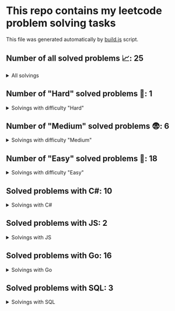# This repo contains my leetcode problem solving tasks

This file was generated automatically by [build.js](https://github.com/Vad1mAlekseev/LeetCode/blob/main/scripts/build.js) script.

## Number of all solved problems 📈: 25

<details>
<summary>All solvings</summary>

| #     | Problem            | Difficulty | Solvings                |
|:-----:|:------------------:|:----------:|:-----------------------:|
|1|[Customers Who Never Order](https://leetcode.com/problems/customers-who-never-order)|Easy|[SQL](https://github.com/Vad1mAlekseev/LeetCode/blob/main/solvings/easy/customers-who-never-order.sql)|
|2|[Defanging An Ip Address](https://leetcode.com/problems/defanging-an-ip-address)|Easy|[Go](https://github.com/Vad1mAlekseev/LeetCode/blob/main/solvings/easy/defanging-an-ip-address.go)|
|3|[How Many Numbers Are Smaller Than The Current Number](https://leetcode.com/problems/how-many-numbers-are-smaller-than-the-current-number)|Easy|[Go](https://github.com/Vad1mAlekseev/LeetCode/blob/main/solvings/easy/how-many-numbers-are-smaller-than-the-current-number.go)|
|4|[Intersection Of Two Arrays Ii](https://leetcode.com/problems/intersection-of-two-arrays-ii)|Easy|[Go](https://github.com/Vad1mAlekseev/LeetCode/blob/main/solvings/easy/intersection-of-two-arrays-ii.go)|
|5|[Intersection Of Two Arrays](https://leetcode.com/problems/intersection-of-two-arrays)|Easy|[Go](https://github.com/Vad1mAlekseev/LeetCode/blob/main/solvings/easy/intersection-of-two-arrays.go)|
|6|[Intersection Of Two Linked Lists](https://leetcode.com/problems/intersection-of-two-linked-lists)|Easy|[Go](https://github.com/Vad1mAlekseev/LeetCode/blob/main/solvings/easy/intersection-of-two-linked-lists.go)|
|7|[Jewels And Stones](https://leetcode.com/problems/jewels-and-stones)|Easy|[Go](https://github.com/Vad1mAlekseev/LeetCode/blob/main/solvings/easy/jewels-and-stones.go)|
|8|[Number Of Steps To Reduce A Number To Zero](https://leetcode.com/problems/number-of-steps-to-reduce-a-number-to-zero)|Easy|[Go](https://github.com/Vad1mAlekseev/LeetCode/blob/main/solvings/easy/number-of-steps-to-reduce-a-number-to-zero.go)|
|9|[Palindrome Number](https://leetcode.com/problems/palindrome-number)|Easy|[C#](https://github.com/Vad1mAlekseev/LeetCode/blob/main/solvings/easy/palindrome-number.cs)|
|10|[Reformat Department Table](https://leetcode.com/problems/reformat-department-table)|Easy|[SQL](https://github.com/Vad1mAlekseev/LeetCode/blob/main/solvings/easy/reformat-department-table.sql)|
|11|[Reverse Integer](https://leetcode.com/problems/reverse-integer)|Easy|[C#](https://github.com/Vad1mAlekseev/LeetCode/blob/main/solvings/easy/reverse-integer.cs)|
|12|[Richest Customer Wealth](https://leetcode.com/problems/richest-customer-wealth)|Easy|[Go](https://github.com/Vad1mAlekseev/LeetCode/blob/main/solvings/easy/richest-customer-wealth.go)|
|13|[Running Sum Of 1d Array](https://leetcode.com/problems/running-sum-of-1d-array)|Easy|[C#](https://github.com/Vad1mAlekseev/LeetCode/blob/main/solvings/easy/running-sum-of-1d-array.cs), [JS](https://github.com/Vad1mAlekseev/LeetCode/blob/main/solvings/easy/running-sum-of-1d-array.js)|
|14|[Shuffle String](https://leetcode.com/problems/shuffle-string)|Easy|[Go](https://github.com/Vad1mAlekseev/LeetCode/blob/main/solvings/easy/shuffle-string.go)|
|15|[Shuffle The Array](https://leetcode.com/problems/shuffle-the-array)|Easy|[JS](https://github.com/Vad1mAlekseev/LeetCode/blob/main/solvings/easy/shuffle-the-array.js)|
|16|[Swap Salary](https://leetcode.com/problems/swap-salary)|Easy|[SQL](https://github.com/Vad1mAlekseev/LeetCode/blob/main/solvings/easy/swap-salary.sql)|
|17|[Two Sum](https://leetcode.com/problems/two-sum)|Easy|[C#](https://github.com/Vad1mAlekseev/LeetCode/blob/main/solvings/easy/two-sum.cs)|
|18|[Valid Parentheses](https://leetcode.com/problems/valid-parentheses)|Easy|[C#](https://github.com/Vad1mAlekseev/LeetCode/blob/main/solvings/easy/valid-parentheses.cs), [Go](https://github.com/Vad1mAlekseev/LeetCode/blob/main/solvings/easy/valid-parentheses.go)|
|19|[Median Of Two Sorted Arrays](https://leetcode.com/problems/median-of-two-sorted-arrays)|Hard|[C#](https://github.com/Vad1mAlekseev/LeetCode/blob/main/solvings/hard/median-of-two-sorted-arrays.cs), [Go (98%)](https://github.com/Vad1mAlekseev/LeetCode/blob/main/solvings/hard/median-of-two-sorted-arrays.go)|
|20|[Add Two Numbers](https://leetcode.com/problems/add-two-numbers)|Medium|[C#](https://github.com/Vad1mAlekseev/LeetCode/blob/main/solvings/medium/add-two-numbers.cs), [Go](https://github.com/Vad1mAlekseev/LeetCode/blob/main/solvings/medium/add-two-numbers.go)|
|21|[Encode And Decode Tinyurl](https://leetcode.com/problems/encode-and-decode-tinyurl)|Medium|[C#](https://github.com/Vad1mAlekseev/LeetCode/blob/main/solvings/medium/encode-and-decode-tinyurl.cs), [Go (100%)](https://github.com/Vad1mAlekseev/LeetCode/blob/main/solvings/medium/encode-and-decode-tinyurl.go)|
|22|[Longest Substring Without Repeating Characters](https://leetcode.com/problems/longest-substring-without-repeating-characters)|Medium|[C#](https://github.com/Vad1mAlekseev/LeetCode/blob/main/solvings/medium/longest-substring-without-repeating-characters.cs), [Go (90%)](https://github.com/Vad1mAlekseev/LeetCode/blob/main/solvings/medium/longest-substring-without-repeating-characters.go)|
|23|[Queries On A Permutation With Key](https://leetcode.com/problems/queries-on-a-permutation-with-key)|Medium|[Go (100%)](https://github.com/Vad1mAlekseev/LeetCode/blob/main/solvings/medium/queries-on-a-permutation-with-key.go)|
|24|[Sort The Matrix Diagonally](https://leetcode.com/problems/sort-the-matrix-diagonally)|Medium|[Go](https://github.com/Vad1mAlekseev/LeetCode/blob/main/solvings/medium/sort-the-matrix-diagonally.go)|
|25|[String To Integer Atoi](https://leetcode.com/problems/string-to-integer-atoi)|Medium|[C# (99.91%)](https://github.com/Vad1mAlekseev/LeetCode/blob/main/solvings/medium/string-to-integer-atoi.cs)|

</details>


## Number of "Hard" solved problems 🤯: 1

<details>
<summary>Solvings with difficulty "Hard"</summary>

| #     | Problem            | Difficulty | Solvings                |
|:-----:|:------------------:|:----------:|:-----------------------:|
|1|[Median Of Two Sorted Arrays](https://leetcode.com/problems/median-of-two-sorted-arrays)|Hard|[C#](https://github.com/Vad1mAlekseev/LeetCode/blob/main/solvings/hard/median-of-two-sorted-arrays.cs), [Go (98%)](https://github.com/Vad1mAlekseev/LeetCode/blob/main/solvings/hard/median-of-two-sorted-arrays.go)|

</details>


## Number of "Medium" solved problems 😨: 6

<details>
<summary>Solvings with difficulty "Medium"</summary>

| #     | Problem            | Difficulty | Solvings                |
|:-----:|:------------------:|:----------:|:-----------------------:|
|1|[Add Two Numbers](https://leetcode.com/problems/add-two-numbers)|Medium|[C#](https://github.com/Vad1mAlekseev/LeetCode/blob/main/solvings/medium/add-two-numbers.cs), [Go](https://github.com/Vad1mAlekseev/LeetCode/blob/main/solvings/medium/add-two-numbers.go)|
|2|[Encode And Decode Tinyurl](https://leetcode.com/problems/encode-and-decode-tinyurl)|Medium|[C#](https://github.com/Vad1mAlekseev/LeetCode/blob/main/solvings/medium/encode-and-decode-tinyurl.cs), [Go (100%)](https://github.com/Vad1mAlekseev/LeetCode/blob/main/solvings/medium/encode-and-decode-tinyurl.go)|
|3|[Longest Substring Without Repeating Characters](https://leetcode.com/problems/longest-substring-without-repeating-characters)|Medium|[C#](https://github.com/Vad1mAlekseev/LeetCode/blob/main/solvings/medium/longest-substring-without-repeating-characters.cs), [Go (90%)](https://github.com/Vad1mAlekseev/LeetCode/blob/main/solvings/medium/longest-substring-without-repeating-characters.go)|
|4|[Queries On A Permutation With Key](https://leetcode.com/problems/queries-on-a-permutation-with-key)|Medium|[Go (100%)](https://github.com/Vad1mAlekseev/LeetCode/blob/main/solvings/medium/queries-on-a-permutation-with-key.go)|
|5|[Sort The Matrix Diagonally](https://leetcode.com/problems/sort-the-matrix-diagonally)|Medium|[Go](https://github.com/Vad1mAlekseev/LeetCode/blob/main/solvings/medium/sort-the-matrix-diagonally.go)|
|6|[String To Integer Atoi](https://leetcode.com/problems/string-to-integer-atoi)|Medium|[C# (99.91%)](https://github.com/Vad1mAlekseev/LeetCode/blob/main/solvings/medium/string-to-integer-atoi.cs)|

</details>


## Number of "Easy" solved problems 🥱: 18

<details>
<summary>Solvings with difficulty "Easy"</summary>

| #     | Problem            | Difficulty | Solvings                |
|:-----:|:------------------:|:----------:|:-----------------------:|
|1|[Customers Who Never Order](https://leetcode.com/problems/customers-who-never-order)|Easy|[SQL](https://github.com/Vad1mAlekseev/LeetCode/blob/main/solvings/easy/customers-who-never-order.sql)|
|2|[Defanging An Ip Address](https://leetcode.com/problems/defanging-an-ip-address)|Easy|[Go](https://github.com/Vad1mAlekseev/LeetCode/blob/main/solvings/easy/defanging-an-ip-address.go)|
|3|[How Many Numbers Are Smaller Than The Current Number](https://leetcode.com/problems/how-many-numbers-are-smaller-than-the-current-number)|Easy|[Go](https://github.com/Vad1mAlekseev/LeetCode/blob/main/solvings/easy/how-many-numbers-are-smaller-than-the-current-number.go)|
|4|[Intersection Of Two Arrays Ii](https://leetcode.com/problems/intersection-of-two-arrays-ii)|Easy|[Go](https://github.com/Vad1mAlekseev/LeetCode/blob/main/solvings/easy/intersection-of-two-arrays-ii.go)|
|5|[Intersection Of Two Arrays](https://leetcode.com/problems/intersection-of-two-arrays)|Easy|[Go](https://github.com/Vad1mAlekseev/LeetCode/blob/main/solvings/easy/intersection-of-two-arrays.go)|
|6|[Intersection Of Two Linked Lists](https://leetcode.com/problems/intersection-of-two-linked-lists)|Easy|[Go](https://github.com/Vad1mAlekseev/LeetCode/blob/main/solvings/easy/intersection-of-two-linked-lists.go)|
|7|[Jewels And Stones](https://leetcode.com/problems/jewels-and-stones)|Easy|[Go](https://github.com/Vad1mAlekseev/LeetCode/blob/main/solvings/easy/jewels-and-stones.go)|
|8|[Number Of Steps To Reduce A Number To Zero](https://leetcode.com/problems/number-of-steps-to-reduce-a-number-to-zero)|Easy|[Go](https://github.com/Vad1mAlekseev/LeetCode/blob/main/solvings/easy/number-of-steps-to-reduce-a-number-to-zero.go)|
|9|[Palindrome Number](https://leetcode.com/problems/palindrome-number)|Easy|[C#](https://github.com/Vad1mAlekseev/LeetCode/blob/main/solvings/easy/palindrome-number.cs)|
|10|[Reformat Department Table](https://leetcode.com/problems/reformat-department-table)|Easy|[SQL](https://github.com/Vad1mAlekseev/LeetCode/blob/main/solvings/easy/reformat-department-table.sql)|
|11|[Reverse Integer](https://leetcode.com/problems/reverse-integer)|Easy|[C#](https://github.com/Vad1mAlekseev/LeetCode/blob/main/solvings/easy/reverse-integer.cs)|
|12|[Richest Customer Wealth](https://leetcode.com/problems/richest-customer-wealth)|Easy|[Go](https://github.com/Vad1mAlekseev/LeetCode/blob/main/solvings/easy/richest-customer-wealth.go)|
|13|[Running Sum Of 1d Array](https://leetcode.com/problems/running-sum-of-1d-array)|Easy|[C#](https://github.com/Vad1mAlekseev/LeetCode/blob/main/solvings/easy/running-sum-of-1d-array.cs), [JS](https://github.com/Vad1mAlekseev/LeetCode/blob/main/solvings/easy/running-sum-of-1d-array.js)|
|14|[Shuffle String](https://leetcode.com/problems/shuffle-string)|Easy|[Go](https://github.com/Vad1mAlekseev/LeetCode/blob/main/solvings/easy/shuffle-string.go)|
|15|[Shuffle The Array](https://leetcode.com/problems/shuffle-the-array)|Easy|[JS](https://github.com/Vad1mAlekseev/LeetCode/blob/main/solvings/easy/shuffle-the-array.js)|
|16|[Swap Salary](https://leetcode.com/problems/swap-salary)|Easy|[SQL](https://github.com/Vad1mAlekseev/LeetCode/blob/main/solvings/easy/swap-salary.sql)|
|17|[Two Sum](https://leetcode.com/problems/two-sum)|Easy|[C#](https://github.com/Vad1mAlekseev/LeetCode/blob/main/solvings/easy/two-sum.cs)|
|18|[Valid Parentheses](https://leetcode.com/problems/valid-parentheses)|Easy|[C#](https://github.com/Vad1mAlekseev/LeetCode/blob/main/solvings/easy/valid-parentheses.cs), [Go](https://github.com/Vad1mAlekseev/LeetCode/blob/main/solvings/easy/valid-parentheses.go)|

</details>


## Solved problems with C#: 10
  
<details>
<summary>Solvings with C#</summary>

| #     | Problem            | Difficulty | Solvings                |
|:-----:|:------------------:|:----------:|:-----------------------:|
|1|[Palindrome Number](https://leetcode.com/problems/palindrome-number)|Easy|[C#](https://github.com/Vad1mAlekseev/LeetCode/blob/main/solvings/easy/palindrome-number.cs)|
|2|[Reverse Integer](https://leetcode.com/problems/reverse-integer)|Easy|[C#](https://github.com/Vad1mAlekseev/LeetCode/blob/main/solvings/easy/reverse-integer.cs)|
|3|[Running Sum Of 1d Array](https://leetcode.com/problems/running-sum-of-1d-array)|Easy|[C#](https://github.com/Vad1mAlekseev/LeetCode/blob/main/solvings/easy/running-sum-of-1d-array.cs), [JS](https://github.com/Vad1mAlekseev/LeetCode/blob/main/solvings/easy/running-sum-of-1d-array.js)|
|4|[Two Sum](https://leetcode.com/problems/two-sum)|Easy|[C#](https://github.com/Vad1mAlekseev/LeetCode/blob/main/solvings/easy/two-sum.cs)|
|5|[Valid Parentheses](https://leetcode.com/problems/valid-parentheses)|Easy|[C#](https://github.com/Vad1mAlekseev/LeetCode/blob/main/solvings/easy/valid-parentheses.cs), [Go](https://github.com/Vad1mAlekseev/LeetCode/blob/main/solvings/easy/valid-parentheses.go)|
|6|[Median Of Two Sorted Arrays](https://leetcode.com/problems/median-of-two-sorted-arrays)|Hard|[C#](https://github.com/Vad1mAlekseev/LeetCode/blob/main/solvings/hard/median-of-two-sorted-arrays.cs), [Go (98%)](https://github.com/Vad1mAlekseev/LeetCode/blob/main/solvings/hard/median-of-two-sorted-arrays.go)|
|7|[Add Two Numbers](https://leetcode.com/problems/add-two-numbers)|Medium|[C#](https://github.com/Vad1mAlekseev/LeetCode/blob/main/solvings/medium/add-two-numbers.cs), [Go](https://github.com/Vad1mAlekseev/LeetCode/blob/main/solvings/medium/add-two-numbers.go)|
|8|[Encode And Decode Tinyurl](https://leetcode.com/problems/encode-and-decode-tinyurl)|Medium|[C#](https://github.com/Vad1mAlekseev/LeetCode/blob/main/solvings/medium/encode-and-decode-tinyurl.cs), [Go (100%)](https://github.com/Vad1mAlekseev/LeetCode/blob/main/solvings/medium/encode-and-decode-tinyurl.go)|
|9|[Longest Substring Without Repeating Characters](https://leetcode.com/problems/longest-substring-without-repeating-characters)|Medium|[C#](https://github.com/Vad1mAlekseev/LeetCode/blob/main/solvings/medium/longest-substring-without-repeating-characters.cs), [Go (90%)](https://github.com/Vad1mAlekseev/LeetCode/blob/main/solvings/medium/longest-substring-without-repeating-characters.go)|
|10|[String To Integer Atoi](https://leetcode.com/problems/string-to-integer-atoi)|Medium|[C# (99.91%)](https://github.com/Vad1mAlekseev/LeetCode/blob/main/solvings/medium/string-to-integer-atoi.cs)|

</details>


## Solved problems with JS: 2
  
<details>
<summary>Solvings with JS</summary>

| #     | Problem            | Difficulty | Solvings                |
|:-----:|:------------------:|:----------:|:-----------------------:|
|1|[Running Sum Of 1d Array](https://leetcode.com/problems/running-sum-of-1d-array)|Easy|[C#](https://github.com/Vad1mAlekseev/LeetCode/blob/main/solvings/easy/running-sum-of-1d-array.cs), [JS](https://github.com/Vad1mAlekseev/LeetCode/blob/main/solvings/easy/running-sum-of-1d-array.js)|
|2|[Shuffle The Array](https://leetcode.com/problems/shuffle-the-array)|Easy|[JS](https://github.com/Vad1mAlekseev/LeetCode/blob/main/solvings/easy/shuffle-the-array.js)|

</details>


## Solved problems with Go: 16
  
<details>
<summary>Solvings with Go</summary>

| #     | Problem            | Difficulty | Solvings                |
|:-----:|:------------------:|:----------:|:-----------------------:|
|1|[Defanging An Ip Address](https://leetcode.com/problems/defanging-an-ip-address)|Easy|[Go](https://github.com/Vad1mAlekseev/LeetCode/blob/main/solvings/easy/defanging-an-ip-address.go)|
|2|[How Many Numbers Are Smaller Than The Current Number](https://leetcode.com/problems/how-many-numbers-are-smaller-than-the-current-number)|Easy|[Go](https://github.com/Vad1mAlekseev/LeetCode/blob/main/solvings/easy/how-many-numbers-are-smaller-than-the-current-number.go)|
|3|[Intersection Of Two Arrays Ii](https://leetcode.com/problems/intersection-of-two-arrays-ii)|Easy|[Go](https://github.com/Vad1mAlekseev/LeetCode/blob/main/solvings/easy/intersection-of-two-arrays-ii.go)|
|4|[Intersection Of Two Arrays](https://leetcode.com/problems/intersection-of-two-arrays)|Easy|[Go](https://github.com/Vad1mAlekseev/LeetCode/blob/main/solvings/easy/intersection-of-two-arrays.go)|
|5|[Intersection Of Two Linked Lists](https://leetcode.com/problems/intersection-of-two-linked-lists)|Easy|[Go](https://github.com/Vad1mAlekseev/LeetCode/blob/main/solvings/easy/intersection-of-two-linked-lists.go)|
|6|[Jewels And Stones](https://leetcode.com/problems/jewels-and-stones)|Easy|[Go](https://github.com/Vad1mAlekseev/LeetCode/blob/main/solvings/easy/jewels-and-stones.go)|
|7|[Number Of Steps To Reduce A Number To Zero](https://leetcode.com/problems/number-of-steps-to-reduce-a-number-to-zero)|Easy|[Go](https://github.com/Vad1mAlekseev/LeetCode/blob/main/solvings/easy/number-of-steps-to-reduce-a-number-to-zero.go)|
|8|[Richest Customer Wealth](https://leetcode.com/problems/richest-customer-wealth)|Easy|[Go](https://github.com/Vad1mAlekseev/LeetCode/blob/main/solvings/easy/richest-customer-wealth.go)|
|9|[Shuffle String](https://leetcode.com/problems/shuffle-string)|Easy|[Go](https://github.com/Vad1mAlekseev/LeetCode/blob/main/solvings/easy/shuffle-string.go)|
|10|[Valid Parentheses](https://leetcode.com/problems/valid-parentheses)|Easy|[C#](https://github.com/Vad1mAlekseev/LeetCode/blob/main/solvings/easy/valid-parentheses.cs), [Go](https://github.com/Vad1mAlekseev/LeetCode/blob/main/solvings/easy/valid-parentheses.go)|
|11|[Median Of Two Sorted Arrays](https://leetcode.com/problems/median-of-two-sorted-arrays)|Hard|[C#](https://github.com/Vad1mAlekseev/LeetCode/blob/main/solvings/hard/median-of-two-sorted-arrays.cs), [Go (98%)](https://github.com/Vad1mAlekseev/LeetCode/blob/main/solvings/hard/median-of-two-sorted-arrays.go)|
|12|[Add Two Numbers](https://leetcode.com/problems/add-two-numbers)|Medium|[C#](https://github.com/Vad1mAlekseev/LeetCode/blob/main/solvings/medium/add-two-numbers.cs), [Go](https://github.com/Vad1mAlekseev/LeetCode/blob/main/solvings/medium/add-two-numbers.go)|
|13|[Encode And Decode Tinyurl](https://leetcode.com/problems/encode-and-decode-tinyurl)|Medium|[C#](https://github.com/Vad1mAlekseev/LeetCode/blob/main/solvings/medium/encode-and-decode-tinyurl.cs), [Go (100%)](https://github.com/Vad1mAlekseev/LeetCode/blob/main/solvings/medium/encode-and-decode-tinyurl.go)|
|14|[Longest Substring Without Repeating Characters](https://leetcode.com/problems/longest-substring-without-repeating-characters)|Medium|[C#](https://github.com/Vad1mAlekseev/LeetCode/blob/main/solvings/medium/longest-substring-without-repeating-characters.cs), [Go (90%)](https://github.com/Vad1mAlekseev/LeetCode/blob/main/solvings/medium/longest-substring-without-repeating-characters.go)|
|15|[Queries On A Permutation With Key](https://leetcode.com/problems/queries-on-a-permutation-with-key)|Medium|[Go (100%)](https://github.com/Vad1mAlekseev/LeetCode/blob/main/solvings/medium/queries-on-a-permutation-with-key.go)|
|16|[Sort The Matrix Diagonally](https://leetcode.com/problems/sort-the-matrix-diagonally)|Medium|[Go](https://github.com/Vad1mAlekseev/LeetCode/blob/main/solvings/medium/sort-the-matrix-diagonally.go)|

</details>


## Solved problems with SQL: 3
  
<details>
<summary>Solvings with SQL</summary>

| #     | Problem            | Difficulty | Solvings                |
|:-----:|:------------------:|:----------:|:-----------------------:|
|1|[Customers Who Never Order](https://leetcode.com/problems/customers-who-never-order)|Easy|[SQL](https://github.com/Vad1mAlekseev/LeetCode/blob/main/solvings/easy/customers-who-never-order.sql)|
|2|[Reformat Department Table](https://leetcode.com/problems/reformat-department-table)|Easy|[SQL](https://github.com/Vad1mAlekseev/LeetCode/blob/main/solvings/easy/reformat-department-table.sql)|
|3|[Swap Salary](https://leetcode.com/problems/swap-salary)|Easy|[SQL](https://github.com/Vad1mAlekseev/LeetCode/blob/main/solvings/easy/swap-salary.sql)|

</details>

